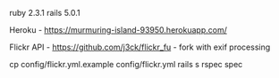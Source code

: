 ruby 2.3.1
rails 5.0.1

Heroku - https://murmuring-island-93950.herokuapp.com/

Flickr API - https://github.com/j3ck/flickr_fu - fork with exif processing


cp config/flickr.yml.example config/flickr.yml
rails s
rspec spec
